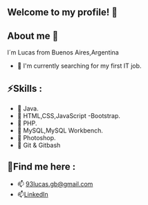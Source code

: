 <img src="https://media3.giphy.com/media/pOEbLRT4SwD35IELiQ/giphy.gif?cid=790b76112f517b9b6c6633c4c6d36ff8f8dc25605217fa4c&amp;rid=giphy.gif&amp;ct=g" alt="Coding Artificial Intelligence GIF by Matthew Butler" style="width: 900px; height: 300px; left: 0px; top: 0px; opacity: 0;">

## Welcome to my profile! 👋
 
## About me 👀
I´m Lucas from Buenos Aires,Argentina
* 💼 I'm currently searching for my first IT job.

## ⚡Skills :

* 📌 Java.
* 📌 HTML,CSS,JavaScript -Bootstrap.
* 📌 PHP.
* 📌 MySQL,MySQL Workbench.
* 📌 Photoshop.
* 📌 Git & Gitbash

## 💬Find me here :

* 📫 93lucas.gb@gmail.com<br>
* 📫[LinkedIn](https://www.linkedin.com/in/lucas-buela-6660b5197/) 

<!--
**LucasBuela/LucasBuela** is a ✨ _special_ ✨ repository because its `README.md` (this file) appears on your GitHub profile.

Here are some ideas to get you started:

- 🔭 I’m currently working on ...
- 🌱 I’m currently learning ...
- 👯 I’m looking to collaborate on ...
- 🤔 I’m looking for help with ...
- 💬 Ask me about ...
- 📫 How to reach me: ...
- 😄 Pronouns: ...
- ⚡ Fun fact: ...
-->
